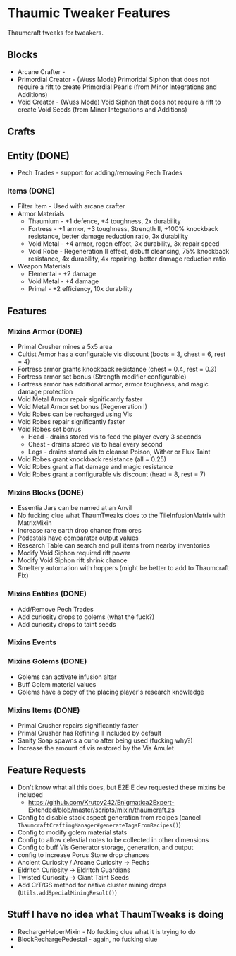 # Thaumic Tweaker Features
Thaumcraft tweaks for tweakers.

## Blocks
- Arcane Crafter - 
- Primordial Creator - (Wuss Mode) Primoridal Siphon that does not require a rift to create Primordial Pearls (from Minor Integrations and Additions)
- Void Creator - (Wuss Mode) Void Siphon that does not require a rift to create Void Seeds (from Minor Integrations and Additions)

## Crafts

## Entity (DONE)
- Pech Trades - support for adding/removing Pech Trades

### Items (DONE)
- Filter Item - Used with arcane crafter
- Armor Materials
  - Thaumium - +1 defence, +4 toughness, 2x durability
  - Fortress - +1 armor, +3 toughness, Strength II, +100% knockback resistance, better damage reduction ratio, 3x durability
  - Void Metal - +4 armor, regen effect, 3x durability, 3x repair speed
  - Void Robe - Regeneration II effect, debuff cleansing, 75% knockback resistance, 4x durability, 4x repairing, better damage reduction ratio
- Weapon Materials
  - Elemental - +2 damage
  - Void Metal - +4 damage
  - Primal - +2 efficiency, 10x durability

## Features
### Mixins Armor (DONE)
- Primal Crusher mines a 5x5 area
- Cultist Armor has a configurable vis discount (boots = 3, chest = 6, rest = 4)
- Fortress armor grants knockback resistance (chest = 0.4, rest = 0.3)
- Fortress armor set bonus (Strength modifier configurable)
- Fortress armor has additional armor, armor toughness, and magic damage protection
- Void Metal Armor repair significantly faster
- Void Metal Armor set bonus (Regeneration I)
- Void Robes can be recharged using Vis
- Void Robes repair significantly faster
- Void Robes set bonus
  - Head - drains stored vis to feed the player every 3 seconds
  - Chest - drains stored vis to heal every second
  - Legs - drains stored vis to cleanse Poison, Wither or Flux Taint
- Void Robes grant knockback resistance (all = 0.25)
- Void Robes grant a flat damage and magic resistance
- Void Robes grant a configurable vis discount (head = 8, rest = 7)

### Mixins Blocks (DONE)
- Essentia Jars can be named at an Anvil
- No fucking clue what ThaumTweaks does to the TileInfusionMatrix with MatrixMixin
- Increase rare earth drop chance from ores
- Pedestals have comparator output values
- Research Table can search and pull items from nearby inventories
- Modify Void Siphon required rift power
- Modify Void Siphon rift shrink chance
- Smeltery automation with hoppers (might be better to add to Thaumcraft Fix)

### Mixins Entities (DONE)
- Add/Remove Pech Trades
- Add curiosity drops to golems (what the fuck?)
- Add curiosity drops to taint seeds

### Mixins Events
### Mixins Golems (DONE)
- Golems can activate infusion altar
- Buff Golem material values
- Golems have a copy of the placing player's research knowledge

### Mixins Items (DONE)
- Primal Crusher repairs significantly faster
- Primal Crusher has Refining II included by default
- Sanity Soap spawns a curio after being used (fucking why?)
- Increase the amount of vis restored by the Vis Amulet

## Feature Requests
- Don't know what all this does, but E2E:E dev requested these mixins be included
  - https://github.com/Krutoy242/Enigmatica2Expert-Extended/blob/master/scripts/mixin/thaumcraft.zs
- Config to disable stack aspect generation from recipes (cancel `ThaumcraftCraftingManager#generateTagsFromRecipes()`)
- Config to modify golem material stats
- Config to allow celestial notes to be collected in other dimensions
- Config to buff Vis Generator storage, generation, and output
- config to increase Porus Stone drop chances
- Ancient Curiosity / Arcane Curiosity -> Pechs
- Eldritch Curiosity -> Eldritch Guardians
- Twisted Curiosity -> Giant Taint Seeds
- Add CrT/GS method for native cluster mining drops (`Utils.addSpecialMiningResult()`)

## Stuff I have no idea what ThaumTweaks is doing
- RechargeHelperMixin - No fucking clue what it is trying to do
- BlockRechargePedestal - again, no fucking clue
- 